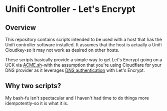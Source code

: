 # Unifi Controller - Let's Encrypt

## Overview

This repository contains scripts intended to be used with a host that has the Unifi controller software installed.  It assumes that the host is actually a Unifi Cloudkey-so it may not work as desired on other hosts.

These scripts basically provide a simple way to get Let's Encrypt going on a UCK via [ACME.sh](https://github.com/Neilpang/acme.sh)-with the assumption that you're using Cloudflare for your DNS provider as it leverages [DNS authentication](https://github.com/Neilpang/acme.sh#8-automatic-dns-api-integration) with Let's Encrypt.

## Why two scripts?

My bash-fu isn't spectacular and I haven't had time to do things more idempotently-so it is what it is.
